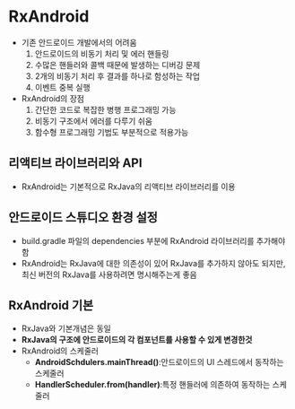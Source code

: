# RxAndroid
* 기존 안드로이드 개발에서의 어려움
    1. 안드로이드의 비동기 처리 및 에러 핸들링
    2. 수많은 핸들러와 콜백 때문에 발생하는 디버깅 문제
    3. 2개의 비동기 처리 후 결과를 하나로 함성하는 작업
    4. 이벤트 중복 실행
* RxAndroid의 장점
    1. 간단한 코드로 복잡한 병행 프로그래밍 가능
    2. 비동기 구조에서 에러를 다루기 쉬움
    3. 함수형 프로그래밍 기법도 부분적으로 적용가능
## 리액티브 라이브러리와 API
* RxAndroid는 기본적으로 RxJava의 리액티브 라이브러리를 이용
## 안드로이드 스튜디오 환경 설정
* build.gradle 파일의 dependencies 부분에 RxAndroid 라이브러리를 추가해야함
* RxAndroid는 RxJava에 대한 의존성이 있어 RxJava를 추가하지 않아도 되지만, 최신 버전의 RxJava를 사용하려면 명시해주는게 좋음
## RxAndroid 기본
* RxJava와 기본개념은 동일
* __RxJava의 구조에 안드로이드의 각 컴포넌트를 사용할 수 있게 변경한것__
* RxAndroid의 스케줄러
    * __AndroidSchdulers.mainThread()__:안드로이드의 UI 스레드에서 동작하는 스케줄러
    * __HandlerScheduler.from(handler)__:특정 핸들러에 의존하여 동작하는 스케줄러

